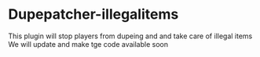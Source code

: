 # Dupepatcher-illegalitems
This plugin will stop players from dupeing and and take care of illegal items
We will update and make tge code available soon

